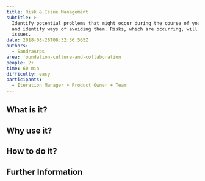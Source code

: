 ```yaml
---
title: Risk & Issue Management
subtitle: >-
  Identify potential problems that might occur during the course of your project
  and identify ways of avoiding them. Risks, which are occurring, will become
  issues.
date: 2018-08-28T08:32:36.565Z
authors:
  - SandraArps
area: foundation-culture-and-collaboration
people: 2+
time: 60 min
difficulty: easy
participants:
  - Iteration Manager + Product Owner + Team
---
```

## What is it?



## Why use it?



## How to do it?



## Further Information
